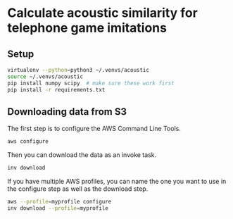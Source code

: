 # Calculate acoustic similarity for telephone game imitations

## Setup

```bash
virtualenv --python=python3 ~/.venvs/acoustic
source ~/.venvs/acoustic
pip install numpy scipy  # make sure these work first
pip install -r requirements.txt
```

## Downloading data from S3

The first step is to configure the AWS Command Line Tools.

```bash
aws configure
```

Then you can download the data as an invoke task.

```bash
inv download
```

If you have multiple AWS profiles, you can name the one you want to use
in the configure step as well as the download step.

```bash
aws --profile=myprofile configure
inv download --profile=myprofile
```
